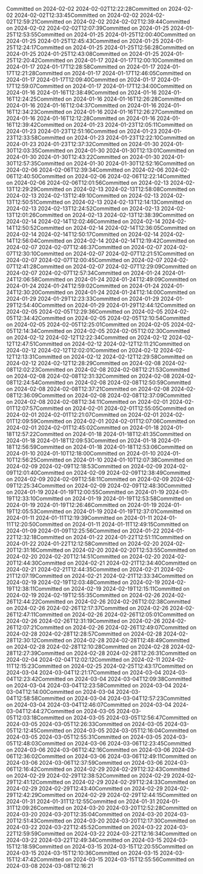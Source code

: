 Committed on 2024-02-02 2024-02-02T12:22:28Committed on 2024-02-02 2024-02-02T12:33:45Committed on 2024-02-02 2024-02-02T12:59:21Committed on 2024-02-02 2024-02-02T12:39:44Committed on 2024-02-02 2024-02-02T12:07:39Committed on 2024-01-25 2024-01-25T12:53:55Committed on 2024-01-25 2024-01-25T12:00:40Committed on 2024-01-25 2024-01-25T12:45:43Committed on 2024-01-25 2024-01-25T12:24:17Committed on 2024-01-25 2024-01-25T12:56:28Committed on 2024-01-25 2024-01-25T12:43:08Committed on 2024-01-25 2024-01-25T12:20:42Committed on 2024-01-17 2024-01-17T12:00:10Committed on 2024-01-17 2024-01-17T12:28:58Committed on 2024-01-17 2024-01-17T12:21:28Committed on 2024-01-17 2024-01-17T12:46:05Committed on 2024-01-17 2024-01-17T12:09:40Committed on 2024-01-17 2024-01-17T12:59:07Committed on 2024-01-17 2024-01-17T12:34:00Committed on 2024-01-16 2024-01-16T12:38:49Committed on 2024-01-16 2024-01-16T12:24:25Committed on 2024-01-16 2024-01-16T12:26:28Committed on 2024-01-16 2024-01-16T12:04:37Committed on 2024-01-16 2024-01-16T12:34:23Committed on 2024-01-16 2024-01-16T12:26:27Committed on 2024-01-16 2024-01-16T12:12:28Committed on 2024-01-16 2024-01-16T12:39:42Committed on 2024-01-23 2024-01-23T12:05:11Committed on 2024-01-23 2024-01-23T12:51:16Committed on 2024-01-23 2024-01-23T12:33:58Committed on 2024-01-23 2024-01-23T12:22:10Committed on 2024-01-23 2024-01-23T12:37:32Committed on 2024-01-30 2024-01-30T12:03:35Committed on 2024-01-30 2024-01-30T12:13:01Committed on 2024-01-30 2024-01-30T12:43:22Committed on 2024-01-30 2024-01-30T12:57:35Committed on 2024-01-30 2024-01-30T12:52:16Committed on 2024-02-06 2024-02-06T12:39:34Committed on 2024-02-06 2024-02-06T12:40:50Committed on 2024-02-06 2024-02-06T12:22:14Committed on 2024-02-06 2024-02-06T12:01:56Committed on 2024-02-13 2024-02-13T12:29:29Committed on 2024-02-13 2024-02-13T12:58:08Committed on 2024-02-13 2024-02-13T12:49:10Committed on 2024-02-13 2024-02-13T12:50:51Committed on 2024-02-13 2024-02-13T12:14:13Committed on 2024-02-13 2024-02-13T12:24:52Committed on 2024-02-13 2024-02-13T12:01:26Committed on 2024-02-13 2024-02-13T12:38:39Committed on 2024-02-14 2024-02-14T12:02:46Committed on 2024-02-14 2024-02-14T12:50:52Committed on 2024-02-14 2024-02-14T12:36:05Committed on 2024-02-14 2024-02-14T12:50:17Committed on 2024-02-14 2024-02-14T12:56:04Committed on 2024-02-14 2024-02-14T12:19:42Committed on 2024-02-07 2024-02-07T12:46:37Committed on 2024-02-07 2024-02-07T12:30:10Committed on 2024-02-07 2024-02-07T12:21:51Committed on 2024-02-07 2024-02-07T12:00:45Committed on 2024-02-07 2024-02-07T12:41:28Committed on 2024-02-07 2024-02-07T12:29:09Committed on 2024-02-07 2024-02-07T12:57:34Committed on 2024-01-24 2024-01-24T12:06:58Committed on 2024-01-24 2024-01-24T12:49:09Committed on 2024-01-24 2024-01-24T12:59:02Committed on 2024-01-24 2024-01-24T12:30:20Committed on 2024-01-24 2024-01-24T12:14:00Committed on 2024-01-29 2024-01-29T12:23:33Committed on 2024-01-29 2024-01-29T12:54:40Committed on 2024-01-29 2024-01-29T12:44:12Committed on 2024-02-05 2024-02-05T12:29:36Committed on 2024-02-05 2024-02-05T12:34:42Committed on 2024-02-05 2024-02-05T12:10:54Committed on 2024-02-05 2024-02-05T12:25:01Committed on 2024-02-05 2024-02-05T12:14:34Committed on 2024-02-05 2024-02-05T12:02:30Committed on 2024-02-12 2024-02-12T12:22:34Committed on 2024-02-12 2024-02-12T12:47:51Committed on 2024-02-12 2024-02-12T12:11:21Committed on 2024-02-12 2024-02-12T12:02:01Committed on 2024-02-12 2024-02-12T12:13:31Committed on 2024-02-12 2024-02-12T12:29:58Committed on 2024-02-12 2024-02-12T12:28:29Committed on 2024-02-08 2024-02-08T12:02:23Committed on 2024-02-08 2024-02-08T12:21:53Committed on 2024-02-08 2024-02-08T12:31:32Committed on 2024-02-08 2024-02-08T12:24:54Committed on 2024-02-08 2024-02-08T12:50:59Committed on 2024-02-08 2024-02-08T12:37:21Committed on 2024-02-08 2024-02-08T12:36:09Committed on 2024-02-08 2024-02-08T12:37:09Committed on 2024-02-08 2024-02-08T12:34:11Committed on 2024-02-01 2024-02-01T12:07:57Committed on 2024-02-01 2024-02-01T12:55:05Committed on 2024-02-01 2024-02-01T12:21:07Committed on 2024-02-01 2024-02-01T12:09:59Committed on 2024-02-01 2024-02-01T12:07:06Committed on 2024-02-01 2024-02-01T12:45:02Committed on 2024-01-18 2024-01-18T12:57:22Committed on 2024-01-18 2024-01-18T12:41:35Committed on 2024-01-18 2024-01-18T12:09:53Committed on 2024-01-18 2024-01-18T12:56:59Committed on 2024-01-18 2024-01-18T12:53:06Committed on 2024-01-10 2024-01-10T12:18:00Committed on 2024-01-10 2024-01-10T12:56:25Committed on 2024-01-10 2024-01-10T12:07:38Committed on 2024-02-09 2024-02-09T12:18:53Committed on 2024-02-09 2024-02-09T12:01:40Committed on 2024-02-09 2024-02-09T12:38:49Committed on 2024-02-09 2024-02-09T12:58:11Committed on 2024-02-09 2024-02-09T12:25:34Committed on 2024-02-09 2024-02-09T12:48:30Committed on 2024-01-19 2024-01-19T12:00:55Committed on 2024-01-19 2024-01-19T12:33:10Committed on 2024-01-19 2024-01-19T12:53:58Committed on 2024-01-19 2024-01-19T12:26:46Committed on 2024-01-19 2024-01-19T12:05:53Committed on 2024-01-19 2024-01-19T12:37:01Committed on 2024-01-11 2024-01-11T12:19:39Committed on 2024-01-11 2024-01-11T12:20:50Committed on 2024-01-11 2024-01-11T12:49:15Committed on 2024-01-09 2024-01-09T12:25:56Committed on 2024-01-22 2024-01-22T12:32:18Committed on 2024-01-22 2024-01-22T12:51:11Committed on 2024-01-22 2024-01-22T12:12:58Committed on 2024-02-20 2024-02-20T12:31:16Committed on 2024-02-20 2024-02-20T12:53:55Committed on 2024-02-20 2024-02-20T12:14:51Committed on 2024-02-20 2024-02-20T12:44:30Committed on 2024-02-21 2024-02-21T12:34:40Committed on 2024-02-21 2024-02-21T12:44:35Committed on 2024-02-21 2024-02-21T12:07:19Committed on 2024-02-21 2024-02-21T12:33:34Committed on 2024-02-19 2024-02-19T12:03:48Committed on 2024-02-19 2024-02-19T12:38:11Committed on 2024-02-19 2024-02-19T12:15:11Committed on 2024-02-19 2024-02-19T12:55:35Committed on 2024-02-26 2024-02-26T12:44:22Committed on 2024-02-26 2024-02-26T12:02:38Committed on 2024-02-26 2024-02-26T12:17:37Committed on 2024-02-26 2024-02-26T12:47:11Committed on 2024-02-26 2024-02-26T12:05:01Committed on 2024-02-26 2024-02-26T12:31:19Committed on 2024-02-26 2024-02-26T12:07:21Committed on 2024-02-26 2024-02-26T12:49:07Committed on 2024-02-28 2024-02-28T12:28:57Committed on 2024-02-28 2024-02-28T12:30:12Committed on 2024-02-28 2024-02-28T12:48:49Committed on 2024-02-28 2024-02-28T12:10:28Committed on 2024-02-28 2024-02-28T12:27:39Committed on 2024-02-28 2024-02-28T12:26:31Committed on 2024-02-04 2024-02-04T12:02:12Committed on 2024-02-11 2024-02-11T12:15:23Committed on 2024-02-25 2024-02-25T12:43:17Committed on 2024-03-04 2024-03-04T12:21:17Committed on 2024-03-04 2024-03-04T12:23:42Committed on 2024-03-04 2024-03-04T12:09:38Committed on 2024-03-04 2024-03-04T12:23:58Committed on 2024-03-04 2024-03-04T12:14:00Committed on 2024-03-04 2024-03-04T12:58:58Committed on 2024-03-04 2024-03-04T12:57:23Committed on 2024-03-04 2024-03-04T12:46:07Committed on 2024-03-04 2024-03-04T12:44:27Committed on 2024-03-05 2024-03-05T12:03:18Committed on 2024-03-05 2024-03-05T12:56:47Committed on 2024-03-05 2024-03-05T12:26:33Committed on 2024-03-05 2024-03-05T12:12:45Committed on 2024-03-05 2024-03-05T12:16:04Committed on 2024-03-05 2024-03-05T12:55:31Committed on 2024-03-05 2024-03-05T12:48:03Committed on 2024-03-06 2024-03-06T12:23:45Committed on 2024-03-06 2024-03-06T12:42:16Committed on 2024-03-06 2024-03-06T12:36:02Committed on 2024-03-06 2024-03-06T12:49:11Committed on 2024-03-06 2024-03-06T12:37:59Committed on 2024-03-06 2024-03-06T12:16:42Committed on 2024-02-29 2024-02-29T12:32:43Committed on 2024-02-29 2024-02-29T12:38:52Committed on 2024-02-29 2024-02-29T12:41:12Committed on 2024-02-29 2024-02-29T12:24:33Committed on 2024-02-29 2024-02-29T12:43:40Committed on 2024-02-29 2024-02-29T12:42:29Committed on 2024-02-29 2024-02-29T12:44:15Committed on 2024-01-31 2024-01-31T12:12:55Committed on 2024-01-31 2024-01-31T12:09:26Committed on 2024-03-20 2024-03-20T12:52:28Committed on 2024-03-20 2024-03-20T12:35:04Committed on 2024-03-20 2024-03-20T12:51:43Committed on 2024-03-20 2024-03-20T12:17:30Committed on 2024-03-22 2024-03-22T12:45:52Committed on 2024-03-22 2024-03-22T12:59:59Committed on 2024-03-22 2024-03-22T12:16:34Committed on 2024-03-22 2024-03-22T12:49:34Committed on 2024-03-15 2024-03-15T12:18:59Committed on 2024-03-15 2024-03-15T12:20:55Committed on 2024-03-15 2024-03-15T12:10:36Committed on 2024-03-15 2024-03-15T12:47:42Committed on 2024-03-15 2024-03-15T12:55:56Committed on 2024-03-08 2024-03-08T12:16:21